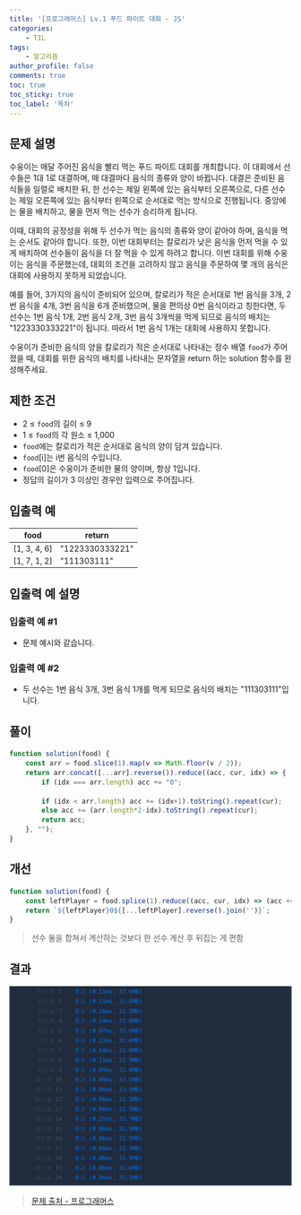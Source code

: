 ```yaml
---
title: '[프로그래머스] Lv.1 푸드 파이트 대회 - JS'
categories:
    - TIL
tags:
    - 알고리즘
author_profile: false
comments: true
toc: true
toc_sticky: true
toc_label: '목차'
---
```


## 문제 설명
수웅이는 매달 주어진 음식을 빨리 먹는 푸드 파이트 대회를 개최합니다. 이 대회에서 선수들은 1대 1로 대결하며, 매 대결마다 음식의 종류와 양이 바뀝니다. 대결은 준비된 음식들을 일렬로 배치한 뒤, 한 선수는 제일 왼쪽에 있는 음식부터 오른쪽으로, 다른 선수는 제일 오른쪽에 있는 음식부터 왼쪽으로 순서대로 먹는 방식으로 진행됩니다. 중앙에는 물을 배치하고, 물을 먼저 먹는 선수가 승리하게 됩니다.

이때, 대회의 공정성을 위해 두 선수가 먹는 음식의 종류와 양이 같아야 하며, 음식을 먹는 순서도 같아야 합니다. 또한, 이번 대회부터는 칼로리가 낮은 음식을 먼저 먹을 수 있게 배치하여 선수들이 음식을 더 잘 먹을 수 있게 하려고 합니다. 이번 대회를 위해 수웅이는 음식을 주문했는데, 대회의 조건을 고려하지 않고 음식을 주문하여 몇 개의 음식은 대회에 사용하지 못하게 되었습니다.

예를 들어, 3가지의 음식이 준비되어 있으며, 칼로리가 적은 순서대로 1번 음식을 3개, 2번 음식을 4개, 3번 음식을 6개 준비했으며, 물을 편의상 0번 음식이라고 칭한다면, 두 선수는 1번 음식 1개, 2번 음식 2개, 3번 음식 3개씩을 먹게 되므로 음식의 배치는 "1223330333221"이 됩니다. 따라서 1번 음식 1개는 대회에 사용하지 못합니다.

수웅이가 준비한 음식의 양을 칼로리가 적은 순서대로 나타내는 정수 배열 `food`가 주어졌을 때, 대회를 위한 음식의 배치를 나타내는 문자열을 return 하는 solution 함수를 완성해주세요.

## 제한 조건
* 2 ≤ `food`의 길이 ≤ 9
* 1 ≤ `food`의 각 원소 ≤ 1,000
* `food`에는 칼로리가 적은 순서대로 음식의 양이 담겨 있습니다.
* `food`[i]는 i번 음식의 수입니다.
* `food`[0]은 수웅이가 준비한 물의 양이며, 항상 1입니다.
* 정답의 길이가 3 이상인 경우만 입력으로 주어집니다.

## 입출력 예

| food         | return          |
|--------------|-----------------|
| [1, 3, 4, 6] | "1223330333221" |
| [1, 7, 1, 2] | "111303111"     |

## 입출력 예 설명
### 입출력 예 #1
* 문제 예시와 같습니다.

### 입출력 예 #2
* 두 선수는 1번 음식 3개, 3번 음식 1개를 먹게 되므로 음식의 배치는 "111303111"입니다.

## 풀이
```javascript
function solution(food) {
    const arr = food.slice(1).map(v => Math.floor(v / 2));
    return arr.concat([...arr].reverse()).reduce((acc, cur, idx) => {
        if (idx === arr.length) acc += "0";
        
        if (idx < arr.length) acc += (idx+1).toString().repeat(cur);
        else acc += (arr.length*2-idx).toString().repeat(cur);
        return acc;
    }, "");
}
```

## 개선
```javascript
function solution(food) {
    const leftPlayer = food.splice(1).reduce((acc, cur, idx) => (acc += (idx+1).toString().repeat(Math.floor(cur/2))), "");
    return `${leftPlayer}0${[...leftPlayer].reverse().join('')}`;
}
```
> 선수 둘을 합쳐서 계산하는 것보다 한 선수 계산 후 뒤집는 게 편함

## 결과
![result](/assets/images/2023/09-01/algorithm-47-result.png)

>[문제 출처 - 프로그래머스](https://school.programmers.co.kr/learn/courses/30/lessons/134240)